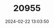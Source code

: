 ---
title: "20955"
category: "Sturnira luisi"
draft: false
date: 2024-02-22 13:03:50
languages:
  English: ["Louis's Yellow-shouldered Bat"]
---